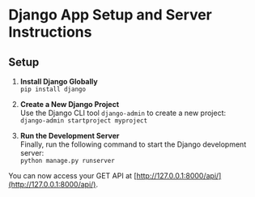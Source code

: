 # Django App Setup and Server Instructions

## Setup

1. **Install Django Globally**  
   `pip install django`

2. **Create a New Django Project**  
   Use the Django CLI tool `django-admin` to create a new project:  
   `django-admin startproject myproject`

3. **Run the Development Server**  
   Finally, run the following command to start the Django development server:  
   `python manage.py runserver`

You can now access your GET API at [http://127.0.0.1:8000/api/](http://127.0.0.1:8000/api/).
